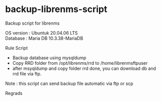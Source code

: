 # backup-librenms-script
Backup script for librenms

OS version : Ubuntuk 20.04.06 LTS <br>
Database : Maria DB 10.3.38-MariaDB

Rule Script
- Backup database using mysqldump
- Copy RRD folder from /opt/librenms/rrd to /home/librenmsftpuser
- after msyqldump and copy folder rrd done, you can download db and rrd file via ftp.

Note : this script can send backup file automatic via ftp or scp

Regrads
